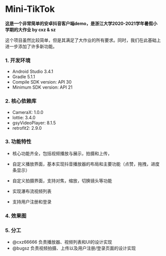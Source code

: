 # Mini-TikTok
**这是一个非常简单的安卓抖音客户端demo，是浙江大学2020-2021学年暑假小学期的大作业 by cxz & sz**

这个项目虽然比较简单，但是其满足了大作业的所有要求。同时，我们在此基础上进一步添加了许多新功能。



### 1. 开发环境

+ Android Studio 3.4.1
+ Gradle 5.1.1
+ Compile SDK version: API 30
+ Minimum SDK version: API 21



### 2. 核心依赖库

+ CameraX: 1.0.0
+ lottie: 3.4.0
+ gsyVideoPlayer: 8.1.5
+ retrofit2: 2.9.0



### 3. 功能特性

+ 核心功能齐全，包括视频播放与展示，拍摄和上传，

+ 自定义播放界面，基本实现抖音播放器的布局和主要功能（点赞，拖拽，进度条显示）
+ 自定义拍摄界面，支持对焦，缩放，切换镜头等功能
+ 实现瀑布流视频列表
+ 支持用户注册和登录



### 4. 效果图





### 5. 分工

+ @cxz66666 负责播放器、视频列表和UI的设计实现
+ @bugsz 负责视频拍摄、上传以及用户注册/登录页面的设计实现
